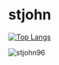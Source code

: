 # stjohn

[![Top Langs](https://github-readme-stats-git-main-stjohn96.vercel.app/api/top-langs/?username=stjohn96&layout=compact)](https://github.com/stjohn96)


<p><img align="left" src="https://github-readme-stats-git-main-stjohn96.vercel.app/api/top-langs?username=stjohn96&show_icons=true&locale=en&layout=compact" alt="stjohn96" /></p>


